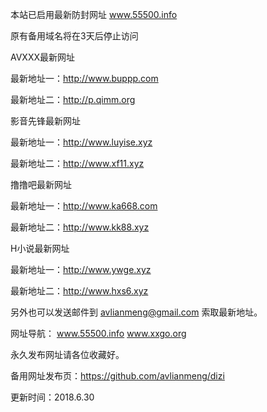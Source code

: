 
本站已启用最新防封网址 www.55500.info


原有备用域名将在3天后停止访问


AVXXX最新网址


最新地址一：http://www.buppp.com


最新地址二：http://p.qimm.org


影音先锋最新网址


最新地址一：http://www.luyise.xyz


最新地址二：http://www.xf11.xyz


撸撸吧最新网址


最新地址一：http://www.ka668.com


最新地址二：http://www.kk88.xyz


H小说最新网址


最新地址一：http://www.ywge.xyz


最新地址二：http://www.hxs6.xyz


另外也可以发送邮件到 avlianmeng@gmail.com 索取最新地址。


网址导航： www.55500.info www.xxgo.org


永久发布网址请各位收藏好。


备用网址发布页：https://github.com/avlianmeng/dizi


更新时间：2018.6.30
